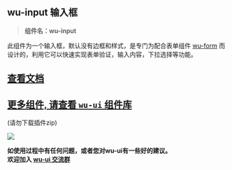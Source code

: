 ## wu-input 输入框

> **组件名：wu-input**

此组件为一个输入框，默认没有边框和样式，是专门为配合表单组件 [wu-form](https://ext.dcloud.net.cn/plugin?name=wu-form) 而设计的，利用它可以快速实现表单验证，输入内容，下拉选择等功能。

## [查看文档](https://wu.geeks.ink/zh-CN/components/input.html)

## [更多组件, 请查看 `wu-ui` 组件库](https://ext.dcloud.net.cn/plugin?name=wu--ui)
(请勿下载插件zip)

<a href="https://ext.dcloud.net.cn/plugin?name=wu--ui">
	<img src="https://wu.geeks.ink/intr.png">
</a>

**如使用过程中有任何问题，或者您对wu-ui有一些好的建议。<br>欢迎加入 [wu-ui 交流群](https://wu.geeks.ink/zh-CN/components/qqFeedBack.html)**